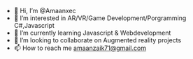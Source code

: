 - 👋 Hi, I’m @Amaanxec
- 👀 I’m interested in AR/VR/Game Development/Porgramming C#,Javascript
- 🌱 I’m currently learning Javascript & Webdevelopment
- 💞️ I’m looking to collaborate on Augmented reality projects
- 📫 How to reach me amaanzaik71@gmail.com

<!---
Adilxec/Adilxec is a ✨ special ✨ repository because its `README.md` (this file) appears on your GitHub profile.
You can click the Preview link to take a look at your changes.
--->
